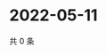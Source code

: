 # 2022-05-11

共 0 条

<!-- BEGIN WEIBO -->
<!-- 最后更新时间 Wed May 11 2022 09:11:45 GMT+0800 (China Standard Time) -->

<!-- END WEIBO -->
